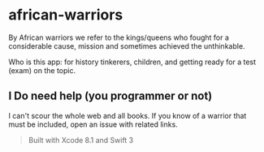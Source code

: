 # african-warriors

By African warriors we refer to the kings/queens who fought for a considerable cause, mission and sometimes achieved the unthinkable.

Who is this app: for history tinkerers, children, and getting ready for a test (exam) on the topic.

## I Do need help (you programmer or not)

I can't scour the whole web and all books. If you know of a warrior that must be included, open an issue with related links.

> Built with Xcode 8.1 and Swift 3
